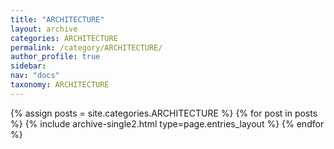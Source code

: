 ```yaml
---
title: "ARCHITECTURE"
layout: archive
categories: ARCHITECTURE
permalink: /category/ARCHITECTURE/
author_profile: true
sidebar:
nav: "docs"
taxonomy: ARCHITECTURE
---
```


{% assign posts = site.categories.ARCHITECTURE %}
{% for post in posts %} {% include archive-single2.html type=page.entries_layout %} {% endfor %}
